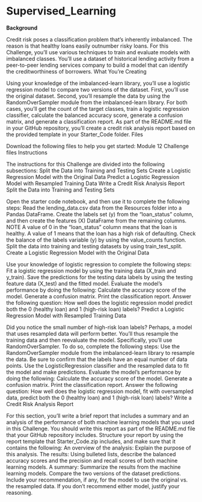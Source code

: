 # Supervised_Learning

**Background**

Credit risk poses a classification problem that’s inherently imbalanced. The reason is that healthy loans easily outnumber risky loans. For this Challenge, you’ll use various techniques to train and evaluate models with imbalanced classes. You’ll use a dataset of historical lending activity from a peer-to-peer lending services company to build a model that can identify the creditworthiness of borrowers.
What You’re Creating

Using your knowledge of the imbalanced-learn library, you’ll use a logistic regression model to compare two versions of the dataset. First, you’ll use the original dataset. Second, you’ll resample the data by using the RandomOverSampler module from the imbalanced-learn library.
For both cases, you’ll get the count of the target classes, train a logistic regression classifier, calculate the balanced accuracy score, generate a confusion matrix, and generate a classification report.
As part of the README.md file in your GitHub repository, you’ll create a credit risk analysis report based on the provided template in your Starter_Code folder.
Files

Download the following files to help you get started:
Module 12 Challenge files
Instructions

The instructions for this Challenge are divided into the following subsections:
Split the Data into Training and Testing Sets
Create a Logistic Regression Model with the Original Data
Predict a Logistic Regression Model with Resampled Training Data
Write a Credit Risk Analysis Report
Split the Data into Training and Testing Sets

Open the starter code notebook, and then use it to complete the following steps:
Read the lending_data.csv data from the Resources folder into a Pandas DataFrame.
Create the labels set (y) from the “loan_status” column, and then create the features (X) DataFrame from the remaining columns.
NOTE
A value of 0 in the “loan_status” column means that the loan is healthy. A value of 1 means that the loan has a high risk of defaulting.
Check the balance of the labels variable (y) by using the value_counts function.
Split the data into training and testing datasets by using train_test_split.
Create a Logistic Regression Model with the Original Data

Use your knowledge of logistic regression to complete the following steps:
Fit a logistic regression model by using the training data (X_train and y_train).
Save the predictions for the testing data labels by using the testing feature data (X_test) and the fitted model.
Evaluate the model’s performance by doing the following:
Calculate the accuracy score of the model.
Generate a confusion matrix.
Print the classification report.
Answer the following question: How well does the logistic regression model predict both the 0 (healthy loan) and 1 (high-risk loan) labels?
Predict a Logistic Regression Model with Resampled Training Data

Did you notice the small number of high-risk loan labels? Perhaps, a model that uses resampled data will perform better. You’ll thus resample the training data and then reevaluate the model. Specifically, you’ll use RandomOverSampler.
To do so, complete the following steps:
Use the RandomOverSampler module from the imbalanced-learn library to resample the data. Be sure to confirm that the labels have an equal number of data points.
Use the LogisticRegression classifier and the resampled data to fit the model and make predictions.
Evaluate the model’s performance by doing the following:
Calculate the accuracy score of the model.
Generate a confusion matrix.
Print the classification report.
Answer the following question: How well does the logistic regression model, fit with oversampled data, predict both the 0 (healthy loan) and 1 (high-risk loan) labels?
Write a Credit Risk Analysis Report

For this section, you’ll write a brief report that includes a summary and an analysis of the performance of both machine learning models that you used in this Challenge. You should write this report as part of the README.md file that your GitHub repository includes.
Structure your report by using the report template that Starter_Code.zip includes, and make sure that it contains the following:
An overview of the analysis: Explain the purpose of this analysis.
The results: Using bulleted lists, describe the balanced accuracy scores and the precision and recall scores of both machine learning models.
A summary: Summarize the results from the machine learning models. Compare the two versions of the dataset predictions. Include your recommendation, if any, for the model to use the original vs. the resampled data. If you don’t recommend either model, justify your reasoning.
